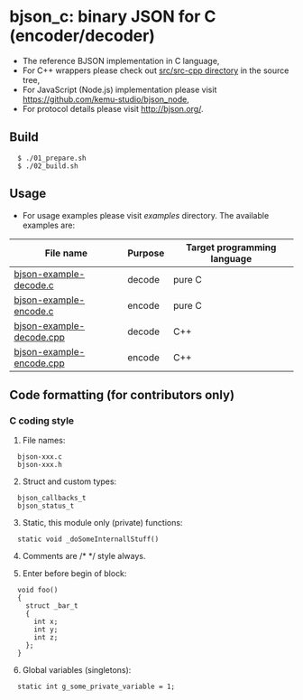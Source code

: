 # bjson_c: binary JSON for C (encoder/decoder)
- The reference BJSON implementation in C language,
- For C++ wrappers please check out [src/src-cpp directory](src/src-cpp) in the source tree,
- For JavaScript (Node.js) implementation please visit https://github.com/kemu-studio/bjson_node,
- For protocol details please visit http://bjson.org/.

## Build
```
  $ ./01_prepare.sh 
  $ ./02_build.sh
```

## Usage
- For usage examples please visit *examples* directory. The available examples are:

| File name                                                    | Purpose | Target programming language |
| -------------------------------------------------------------|---------|-----------------------------|
| [bjson-example-decode.c](examples/bjson-example-decode.c)     | decode  | pure C                      |
| [bjson-example-encode.c](examples/bjson-example-encode.c)     | encode  | pure C                      |
| [bjson-example-decode.cpp](examples/bjson-example-decode.cpp) | decode  | C++                         |
| [bjson-example-encode.cpp](examples/bjson-example-encode.cpp) | encode  | C++                         |

## Code formatting (for contributors only)

### C coding style
1. File names:
```
  bjson-xxx.c
  bjson-xxx.h
```  
  
2. Struct and custom types:
```
  bjson_callbacks_t
  bjson_status_t
```

3. Static, this module only (private) functions:
```
  static void _doSomeInternallStuff()
```  

4. Comments are /* */ style always.

5. Enter before begin of block:
```
  void foo()
  {
    struct _bar_t
    {
      int x;
      int y;
      int z;
    };
  }
```

6. Global variables (singletons):
```  
  static int g_some_private_variable = 1;
```  
